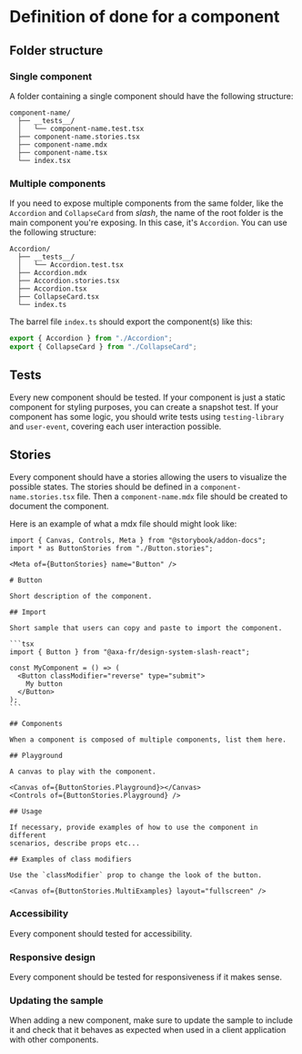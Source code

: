 # Definition of done for a component

## Folder structure

### Single component

A folder containing a single component should have the following structure:

```plaintext
component-name/
  ├── __tests__/
  │   └── component-name.test.tsx
  ├── component-name.stories.tsx
  ├── component-name.mdx
  ├── component-name.tsx
  └── index.tsx
```

<!-- TODO, voir si on met juste un index, un index + component.tsx, ou juste un component.tsx -->

### Multiple components

If you need to expose multiple components from the same folder, like the
`Accordion` and `CollapseCard` from _slash_, the name of the root folder is the
main component you're exposing. In this case, it's `Accordion`. You can use the
following structure:

```plaintext
Accordion/
  ├── __tests__/
  │   └── Accordion.test.tsx
  ├── Accordion.mdx
  ├── Accordion.stories.tsx
  ├── Accordion.tsx
  ├── CollapseCard.tsx
  └── index.ts
```

The barrel file `index.ts` should export the component(s) like this:

```typescript
export { Accordion } from "./Accordion";
export { CollapseCard } from "./CollapseCard";
```

## Tests

Every new component should be tested. If your component is just a static
component for styling purposes, you can create a snapshot test. If your
component has some logic, you should write tests using `testing-library` and
`user-event`, covering each user interaction possible.

## Stories

Every component should have a stories allowing the users to visualize the
possible states. The stories should be defined in a `component-name.stories.tsx`
file. Then a `component-name.mdx` file should be created to document the
component.

Here is an example of what a mdx file should might look like:

````mdx
import { Canvas, Controls, Meta } from "@storybook/addon-docs";
import * as ButtonStories from "./Button.stories";

<Meta of={ButtonStories} name="Button" />

# Button

Short description of the component.

## Import

Short sample that users can copy and paste to import the component.

```tsx
import { Button } from "@axa-fr/design-system-slash-react";

const MyComponent = () => (
  <Button classModifier="reverse" type="submit">
    My button
  </Button>
);
```

## Components

When a component is composed of multiple components, list them here.

## Playground

A canvas to play with the component.

<Canvas of={ButtonStories.Playground}></Canvas>
<Controls of={ButtonStories.Playground} />

## Usage

If necessary, provide examples of how to use the component in different
scenarios, describe props etc...

## Examples of class modifiers

Use the `classModifier` prop to change the look of the button.

<Canvas of={ButtonStories.MultiExamples} layout="fullscreen" />
````

### Accessibility

Every component should tested for accessibility.

### Responsive design

Every component should be tested for responsiveness if it makes sense.

### Updating the sample

When adding a new component, make sure to update the sample to include it and
check that it behaves as expected when used in a client application with other
components.
